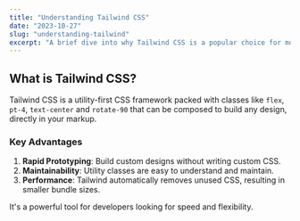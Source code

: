 ```yaml
---
title: "Understanding Tailwind CSS"
date: "2023-10-27"
slug: "understanding-tailwind"
excerpt: "A brief dive into why Tailwind CSS is a popular choice for modern web development."
---
```


## What is Tailwind CSS?

Tailwind CSS is a utility-first CSS framework packed with classes like `flex`, `pt-4`, `text-center` and `rotate-90` that can be composed to build any design, directly in your markup.

### Key Advantages

1.  **Rapid Prototyping**: Build custom designs without writing custom CSS.
2.  **Maintainability**: Utility classes are easy to understand and maintain.
3.  **Performance**: Tailwind automatically removes unused CSS, resulting in smaller bundle sizes.

It's a powerful tool for developers looking for speed and flexibility.
